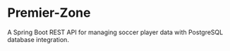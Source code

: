 # Premier-Zone
A Spring Boot REST API for managing soccer player data with PostgreSQL database integration.
